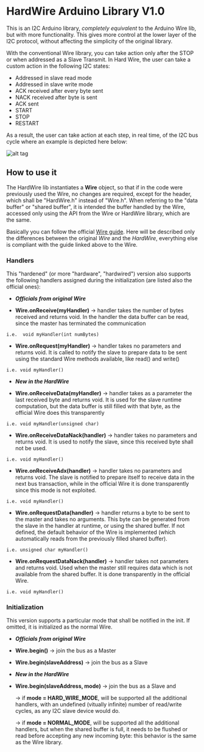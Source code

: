 # HardWire Arduino Library V1.0

This is an I2C Arduino library, *completely equivalent* to the Arduino Wire lib, but with more functionality. This gives more control 
at the lower layer of the I2C protocol, without affecting the simplicity of the original library.


With the conventional Wire library, you can take action only after the STOP or when addressed as a  Slave Transmit. In Hard Wire,
the user can take a custom action in the following I2C states:

- Addressed in slave read mode
- Addressed in slave write mode
- ACK received after every byte sent
- NACK received after byte is sent
- ACK sent
- START
- STOP
- RESTART


As a result, the user can take action at each step, in real time, of the I2C bus cycle where an example is depicted here below:

![alt tag](https://enricosanino.files.wordpress.com/2016/11/command.gif)

## How to use it

The HardWire lib instantiates a **Wire** object, so that if in the code were previously used the Wire, no changes are required, except for the header, which shall be "HardWire.h" instead of "Wire.h".
When referring to the "data buffer" or "shared buffer", it is intended the buffer handled by the Wire, accessed only using the API from the Wire or HardWire library, which are the same.

Basically you can follow the official [Wire guide](https://www.arduino.cc/en/Reference/Wire). 
Here will be described only the differences between the original *Wire* and the *HardWire*, everything else is compliant with the guide linked above to the Wire.

### Handlers
This "hardened" (or more "hardware", "hardwired") version also supports the following handlers assigned during the initialization (are listed also the official ones):

- ***Officials from original Wire***

 - **Wire.onReceive(myHandler)** -> handler takes the number of bytes received and returns void. In the handler the data buffer can be read, since the master has terminated the communication
 ```
 i.e.  void myHandler(int numBytes)
 ``` 
 - **Wire.onRequest(myHandler)** -> handler takes no parameters and returns void. It is called to notify the slave to prepare data to be sent using the standard Wire methods available, like read() and write()
 ```
 i.e. void myHandler()
 ```
- ***New in the HardWire***

 - **Wire.onReceiveData(myHandler)** -> handler takes as a parameter the last received byte and returns void. It is used for the slave runtime computation, but the data buffer is still filled with that byte, as the official Wire does this transparently
 ```
 i.e. void myHandler(unsigned char)
 ```
 - **Wire.onReceiveDataNack(handler)** -> handler takes no parameters and returns void. It is used to notify the slave, since this received byte shall not be used.
 ```
 i.e. void myHandler()
 ```
 - **Wire.onReceiveAdx(handler)** -> handler takes no parameters and returns void. The slave is notified to prepare itself to receive data in the next bus transaction, while in the official Wire it is done transparently since this mode is not exploited.
 ```
 i.e. void myHandler()
 ```
 - **Wire.onRequestData(handler)** -> handler returns a byte to be sent to the master and takes no arguments. This byte can be generated from the slave in the handler at runtime, or using the shared buffer. If not defined, the default behavior of the Wire is implemented (which automatically reads from the previously filled shared buffer).
 ```
 i.e. unsigned char myHandler()
 ```
 - **Wire.onRequestDataNack(handler)** -> handler takes not parameters and returns void. Used when the master still requires data which is not available from the shared buffer. It is done transparently in the official Wire.
 ```
 i.e. void myHandler()
 ```
 
 
 ### Initialization
 
 This version supports a particular mode that shall be notified in the init. If omitted, it is initialized as the normal Wire.

- ***Officials from original Wire***

 - **Wire.begin()** -> join the bus as a Master
 - **Wire.begin(slaveAddress)** -> join the bus as a Slave
 
- ***New in the HardWire***

 - **Wire.begin(slaveAddress, mode)** -> join the bus as a Slave and
 
    -> if **mode = HARD_WIRE_MODE**, will be supported all the additional handlers, with an undefined (vitually infinite) number of read/write cycles, as any I2C slave device would do.
 
     -> if **mode = NORMAL_MODE**, will be supported all the additional handlers, but when the shared buffer is full, it needs to be flushed or read before accepting any new incoming byte: this behavior is the same as the Wire library.
 
 
